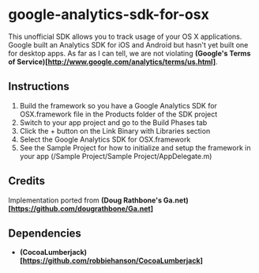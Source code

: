 google-analytics-sdk-for-osx
============================

This unofficial SDK allows you to track usage of your OS X applications. Google built an Analytics SDK for iOS and Android but hasn't yet built one for desktop apps. As far as I can tell, we are not violating **(Google's Terms of Service)[http://www.google.com/analytics/terms/us.html]**.


Instructions
------------
1. Build the framework so you have a Google Analytics SDK for OSX.framework file in the Products folder of the SDK project
2. Switch to your app project and go to the Build Phases tab
3. Click the + button on the Link Binary with Libraries section
4. Select the Google Analytics SDK for OSX.framework
5. See the Sample Project for how to initialize and setup the framework in your app (/Sample Project/Sample Project/AppDelegate.m)


Credits
-------
Implementation ported from **(Doug Rathbone's Ga.net)[https://github.com/dougrathbone/Ga.net]**


Dependencies
------------
* **(CocoaLumberjack)[https://github.com/robbiehanson/CocoaLumberjack]**
